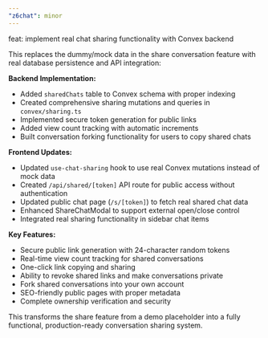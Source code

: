 ```yaml
---
"z6chat": minor
---
```


feat: implement real chat sharing functionality with Convex backend

This replaces the dummy/mock data in the share conversation feature with real database persistence and API integration:

**Backend Implementation:**
- Added `sharedChats` table to Convex schema with proper indexing
- Created comprehensive sharing mutations and queries in `convex/sharing.ts`
- Implemented secure token generation for public links
- Added view count tracking with automatic increments
- Built conversation forking functionality for users to copy shared chats

**Frontend Updates:**
- Updated `use-chat-sharing` hook to use real Convex mutations instead of mock data
- Created `/api/shared/[token]` API route for public access without authentication
- Updated public chat page (`/s/[token]`) to fetch real shared chat data
- Enhanced ShareChatModal to support external open/close control
- Integrated real sharing functionality in sidebar chat items

**Key Features:**
- Secure public link generation with 24-character random tokens
- Real-time view count tracking for shared conversations
- One-click link copying and sharing
- Ability to revoke shared links and make conversations private
- Fork shared conversations into your own account
- SEO-friendly public pages with proper metadata
- Complete ownership verification and security

This transforms the share feature from a demo placeholder into a fully functional, production-ready conversation sharing system.